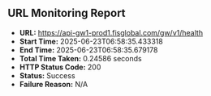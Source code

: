 ## URL Monitoring Report

- **URL:** https://api-gw1-prod1.fisglobal.com/gw/v1/health
- **Start Time:** 2025-06-23T06:58:35.433318
- **End Time:** 2025-06-23T06:58:35.679178
- **Total Time Taken:** 0.24586 seconds
- **HTTP Status Code:** 200
- **Status:** Success
- **Failure Reason:** N/A
